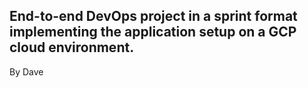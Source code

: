 ## End-to-end DevOps project in a sprint format implementing the application setup on a GCP cloud environment.

By Dave
